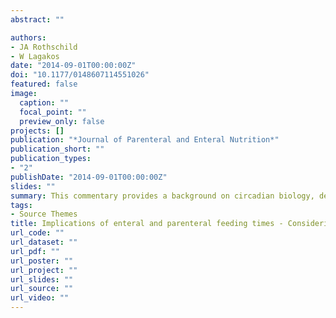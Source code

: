 ```yaml
---
abstract: ""

authors:
- JA Rothschild
- W Lagakos
date: "2014-09-01T00:00:00Z"
doi: "10.1177/0148607114551026"
featured: false
image:
  caption: ""
  focal_point: ""
  preview_only: false
projects: []
publication: "*Journal of Parenteral and Enteral Nutrition*"
publication_short: ""
publication_types:
- "2"
publishDate: "2014-09-01T00:00:00Z"
slides: ""
summary: This commentary provides a background on circadian biology, describe an overview of research showing the implications of feeding times, and offer some suggestions to potentially improve patient outcomes. 
tags:
- Source Themes
title: Implications of enteral and parenteral feeding times - Considering a circadian picture
url_code: ""
url_dataset: ""
url_pdf: ""
url_poster: ""
url_project: ""
url_slides: ""
url_source: "" 
url_video: ""
---
```

